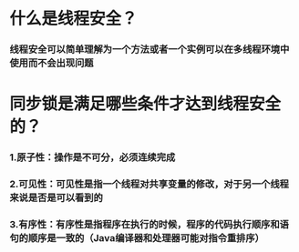 # 什么是线程安全？
### 线程安全可以简单理解为一个方法或者一个实例可以在多线程环境中使用而不会出现问题
# 同步锁是满足哪些条件才达到线程安全的？
### 1.原子性：操作是不可分，必须连续完成
### 2.可见性：可见性是指一个线程对共享变量的修改，对于另一个线程来说是否是可以看到的
### 3.有序性：有序性是指程序在执行的时候，程序的代码执行顺序和语句的顺序是一致的（Java编译器和处理器可能对指令重排序）
